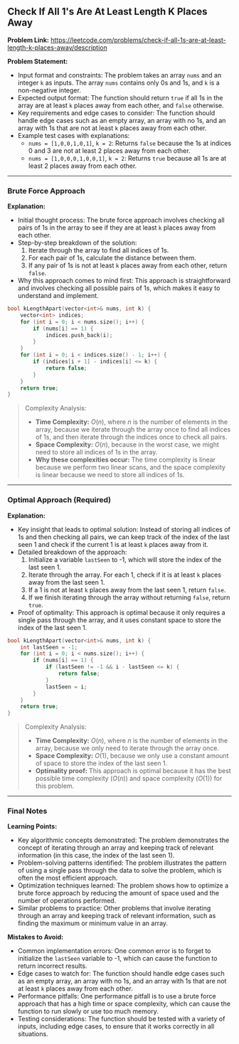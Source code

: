 ## Check If All 1's Are At Least Length K Places Away

**Problem Link:** https://leetcode.com/problems/check-if-all-1s-are-at-least-length-k-places-away/description

**Problem Statement:**
- Input format and constraints: The problem takes an array `nums` and an integer `k` as inputs. The array `nums` contains only 0s and 1s, and `k` is a non-negative integer.
- Expected output format: The function should return `true` if all 1s in the array are at least `k` places away from each other, and `false` otherwise.
- Key requirements and edge cases to consider: The function should handle edge cases such as an empty array, an array with no 1s, and an array with 1s that are not at least `k` places away from each other.
- Example test cases with explanations:
  - `nums = [1,0,0,1,0,1]`, `k = 2`: Returns `false` because the 1s at indices 0 and 3 are not at least 2 places away from each other.
  - `nums = [1,0,0,0,1,0,0,1]`, `k = 2`: Returns `true` because all 1s are at least 2 places away from each other.

---

### Brute Force Approach

**Explanation:**
- Initial thought process: The brute force approach involves checking all pairs of 1s in the array to see if they are at least `k` places away from each other.
- Step-by-step breakdown of the solution:
  1. Iterate through the array to find all indices of 1s.
  2. For each pair of 1s, calculate the distance between them.
  3. If any pair of 1s is not at least `k` places away from each other, return `false`.
- Why this approach comes to mind first: This approach is straightforward and involves checking all possible pairs of 1s, which makes it easy to understand and implement.

```cpp
bool kLengthApart(vector<int>& nums, int k) {
    vector<int> indices;
    for (int i = 0; i < nums.size(); i++) {
        if (nums[i] == 1) {
            indices.push_back(i);
        }
    }
    for (int i = 0; i < indices.size() - 1; i++) {
        if (indices[i + 1] - indices[i] <= k) {
            return false;
        }
    }
    return true;
}
```

> Complexity Analysis:
> - **Time Complexity:** $O(n)$, where $n$ is the number of elements in the array, because we iterate through the array once to find all indices of 1s, and then iterate through the indices once to check all pairs.
> - **Space Complexity:** $O(n)$, because in the worst case, we might need to store all indices of 1s in the array.
> - **Why these complexities occur:** The time complexity is linear because we perform two linear scans, and the space complexity is linear because we need to store all indices of 1s.

---

### Optimal Approach (Required)

**Explanation:**
- Key insight that leads to optimal solution: Instead of storing all indices of 1s and then checking all pairs, we can keep track of the index of the last seen 1 and check if the current 1 is at least `k` places away from it.
- Detailed breakdown of the approach:
  1. Initialize a variable `lastSeen` to -1, which will store the index of the last seen 1.
  2. Iterate through the array. For each 1, check if it is at least `k` places away from the last seen 1.
  3. If a 1 is not at least `k` places away from the last seen 1, return `false`.
  4. If we finish iterating through the array without returning `false`, return `true`.
- Proof of optimality: This approach is optimal because it only requires a single pass through the array, and it uses constant space to store the index of the last seen 1.

```cpp
bool kLengthApart(vector<int>& nums, int k) {
    int lastSeen = -1;
    for (int i = 0; i < nums.size(); i++) {
        if (nums[i] == 1) {
            if (lastSeen != -1 && i - lastSeen <= k) {
                return false;
            }
            lastSeen = i;
        }
    }
    return true;
}
```

> Complexity Analysis:
> - **Time Complexity:** $O(n)$, where $n$ is the number of elements in the array, because we only need to iterate through the array once.
> - **Space Complexity:** $O(1)$, because we only use a constant amount of space to store the index of the last seen 1.
> - **Optimality proof:** This approach is optimal because it has the best possible time complexity ($O(n)$) and space complexity ($O(1)$) for this problem.

---

### Final Notes

**Learning Points:**
- Key algorithmic concepts demonstrated: The problem demonstrates the concept of iterating through an array and keeping track of relevant information (in this case, the index of the last seen 1).
- Problem-solving patterns identified: The problem illustrates the pattern of using a single pass through the data to solve the problem, which is often the most efficient approach.
- Optimization techniques learned: The problem shows how to optimize a brute force approach by reducing the amount of space used and the number of operations performed.
- Similar problems to practice: Other problems that involve iterating through an array and keeping track of relevant information, such as finding the maximum or minimum value in an array.

**Mistakes to Avoid:**
- Common implementation errors: One common error is to forget to initialize the `lastSeen` variable to -1, which can cause the function to return incorrect results.
- Edge cases to watch for: The function should handle edge cases such as an empty array, an array with no 1s, and an array with 1s that are not at least `k` places away from each other.
- Performance pitfalls: One performance pitfall is to use a brute force approach that has a high time or space complexity, which can cause the function to run slowly or use too much memory.
- Testing considerations: The function should be tested with a variety of inputs, including edge cases, to ensure that it works correctly in all situations.
